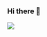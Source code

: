 ### Hi there 👋

<a href="https://box-world.tistory.com/" target="_blank"><img src="https://img.shields.io/badge/4chan-006600?style=flat-square&logo=My Blog&logoColor=FFFFFF"/></a>

<!--
**CoffeeGuy827/CoffeeGuy827** is a ✨ _special_ ✨ repository because its `README.md` (this file) appears on your GitHub profile.

Here are some ideas to get you started:

- 🔭 I’m currently working on ...
- 🌱 I’m currently learning ...
- 👯 I’m looking to collaborate on ...
- 🤔 I’m looking for help with ...
- 💬 Ask me about ...
- 📫 How to reach me: ...
- 😄 Pronouns: ...
- ⚡ Fun fact: ...
-->
